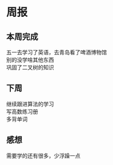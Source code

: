 # 周报    
## 本周完成   
 五一去学习了英语，去青岛看了啤酒博物馆    
 别的没学啥其他东西    
 巩固了二叉树的知识    
## 下周   
 继续跟进算法的学习    
 写高数练习册       
 多背单词    
## 感想     
 需要学的还有很多，少浮躁一点   
